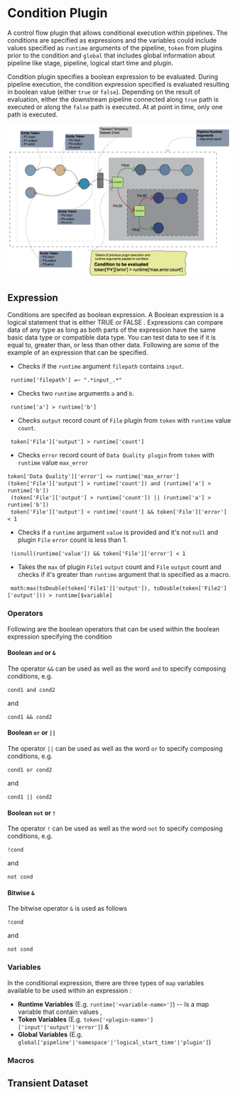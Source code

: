 # Condition Plugin

A control flow plugin that allows conditional execution within pipelines. The conditions are specified as expressions and the variables could include values specified as `runtime` arguments of the pipeline, `token` from plugins prior to the condition  and `global` that includes global information about pipeline like stage, pipeline, logical start time and plugin.

Condition plugin specifies a boolean expression to be evaluated. During pipeline execution, the condition expression specified is evaluated resulting in boolean value (either `true` or `false`). Depending on the result of evaluation, either the downstream pipeline connected along `true` path is executed or along the `false` path is executed. At at point in time, only one path is executed. 

<img src="docs/condition-plugin.png">

## Expression

Conditions are specifed as boolean expression. A Boolean expression is a logical statement that is either TRUE or FALSE . Expressions can compare data of any type as long as both parts of the expression have the same basic data type or compatible data type. You can test data to see if it is equal to, greater than, or less than other data. Following are some of the example of an expression that can be specified. 

* Checks if the `runtime` argument `filepath` contains `input`.
```
 runtime['filepath'] =~ ".*input_.*"
```

* Checks two `runtime` arguments `a` and `b`.
```
 runtime['a'] > runtime['b']
```

* Checks `output` record count of `File` plugin from `token` with `runtime` value `count`.
```
 token['File']['output'] > runtime['count']
```

* Checks `error` record count of `Data Quality plugin` from `token` with `runtime` value `max_error`
```
token['Data Quality']['error'] <= runtime['max_error']
(token['File']['output'] > runtime['count']) and (runtime['a'] > runtime['b'])
 (token['File']['output'] > runtime['count']) || (runtime['a'] > runtime['b'])
 token['File']['output'] < runtime['count'] && token['File']['error'] < 1
```

* Checks if a `runtime` argument `value` is provided and it's not `null` and plugin `File` `error` count is less than 1. 
```
 !isnull(runtime['value']) && token['File']['error'] < 1
```

* Takes the `max` of plugin `File1` `output` count and `File` `output` count and checks if it's greater than `runtime` argument that is specified as a macro. 
```
 math:max(toDouble(token['File1']['output']), toDouble(token['File2']['output'])) > runtime[$variable]
```

### Operators

Following are the boolean operators that can be used within the boolean expression specifying the condition

#### Boolean `and` or `&`
The operator `&&` can be used as well as the word `and` to specify composing conditions, e.g.
```
cond1 and cond2
```
and
```
cond1 && cond2
```

#### Boolean `or` or `||`

The operator `||` can be used as well as the word `or` to specify composing conditions, e.g.
```
cond1 or cond2
```
and
```
cond1 || cond2
```

#### Boolean `not` or `!`

The operator `!` can be used as well as the word `not` to specify composing conditions, e.g.
```
!cond
```
and
```
not cond
```

#### Bitwise `&`

The bitwise operator `&` is used as follows
```
!cond
```
and
```
not cond
```

### Variables

In the conditional expression, there are three types of `map` variables available to be used within an expression :

* **Runtime Variables** (E.g. `runtime['<variable-name>']`) -- Is a map variable that contain values  ,
* **Token Variables** (E.g. `token['<plugin-name>']['input'|'output'|'error']`) & 
* **Global Variables** (E.g. `global['pipeline'|'namespace'|'logical_start_time'|'plugin']`)

### Macros

## Transient Dataset

